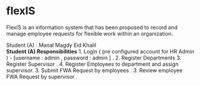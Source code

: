 # flexIS
FlexIS is an information system that has been proposed to record and manage employee requests for flexible work within an organization.

Student (A) : Manal Magdy Eid Khalil  
   **Student (A) Responsibilities**
      1. Login  ( pre configured account for HR Admin ) - [username : admin , password : admin ] .
      2. Register Departments
      3. Register Supervisor .
      4. Register Employees to department and assign supervisor.
      3. Submit FWA Request by employees .
      3. Review employee FWA Request by supervisor .
      
 
